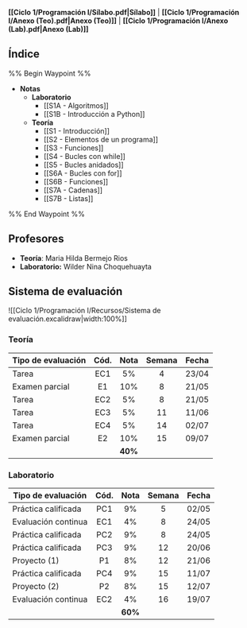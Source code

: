 **[[Ciclo 1/Programación I/Sílabo.pdf|Sílabo]]** | **[[Ciclo 1/Programación I/Anexo (Teo).pdf|Anexo (Teo)]]** | **[[Ciclo 1/Programación I/Anexo (Lab).pdf|Anexo (Lab)]]**

## Índice

%% Begin Waypoint %%
- **Notas**
	- **Laboratorio**
		- [[S1A - Algoritmos]]
		- [[S1B - Introducción a Python]]
	- **Teoría**
		- [[S1 - Introducción]]
		- [[S2 - Elementos de un programa]]
		- [[S3 - Funciones]]
		- [[S4 - Bucles con while]]
		- [[S5  - Bucles anidados]]
		- [[S6A - Bucles con for]]
		- [[S6B - Funciones]]
		- [[S7A - Cadenas]]
		- [[S7B - Listas]]

%% End Waypoint %%

## Profesores

- **Teoría**: Maria Hilda Bermejo Rios
- **Laboratorio:** Wilder Nina Choquehuayta

## Sistema de evaluación

![[Ciclo 1/Programación I/Recursos/Sistema de evaluación.excalidraw|width:100%]]

### Teoría

| Tipo de evaluación | Cód. |  Nota   | Semana | Fecha |
| ------------------ | :--: | :-----: | :----: | :---: |
| Tarea              | EC1  |   5%    |   4    | 23/04 |
| Examen parcial     |  E1  |   10%   |   8    | 21/05 |
| Tarea              | EC2  |   5%    |   8    | 21/05 |
| Tarea              | EC3  |   5%    |   11   | 11/06 |
| Tarea              | EC4  |   5%    |   14   | 02/07 |
| Examen parcial     |  E2  |   10%   |   15   | 09/07 |
|                    |      | **40%** |        |       |

### Laboratorio

| Tipo de evaluación  | Cód. |  Nota   | Semana | Fecha |
| ------------------- | :--: | :-----: | :----: | :---: |
| Práctica calificada | PC1  |   9%    |   5    | 02/05 |
| Evaluación continua | EC1  |   4%    |   8    | 24/05 |
| Práctica calificada | PC2  |   9%    |   8    | 24/05 |
| Práctica calificada | PC3  |   9%    |   12   | 20/06 |
| Proyecto (1)        |  P1  |   8%    |   12   | 21/06 |
| Práctica calificada | PC4  |   9%    |   15   | 11/07 |
| Proyecto (2)        |  P2  |   8%    |   15   | 12/07 |
| Evaluación continua | EC2  |   4%    |   16   | 19/07 |
|                     |      | **60%** |        |       |
